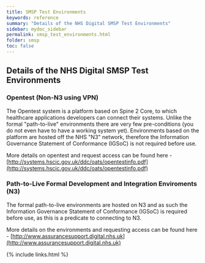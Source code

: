 ```yaml
---
title: SMSP Test Environments
keywords: reference
summary: "Details of the NHS Digital SMSP Test Environments"
sidebar: mydoc_sidebar
permalink: smsp_test_environments.html
folder: smsp
toc: false
---
```


## Details of the NHS Digital SMSP Test Environments

### Opentest (Non-N3 using VPN)
The Opentest system is a platform based on Spine 2 Core, to which healthcare applications developers can connect their systems. Unlike the formal "path-to-live" environments there are very few pre-conditions (you do not even have to have a working system yet). Environments based on the platform are hosted off the NHS "N3" network, therefore the Information Governance Statement of Conformance (IGSoC) is not required before use. 

More details on opentest and request access can be found here - [http://systems.hscic.gov.uk/ddc/oats/opentestinfo.pdf](http://systems.hscic.gov.uk/ddc/oats/opentestinfo.pdf)

### Path-to-Live Formal Development and Integration Enviroments (N3)
The formal path-to-live environments are hosted on N3 and as such the Information Governance Statement of Conformance (IGSoC) is required before use, as this is a predicate to connecting to N3.

More details on the environments and requesting access can be found here - [http://www.assurancesupport.digital.nhs.uk](http://www.assurancesupport.digital.nhs.uk)

{% include links.html %}
